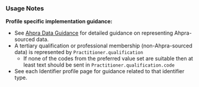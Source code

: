 ### Usage Notes

**Profile specific implementation guidance:**
- See [Ahpra Data Guidance](guidance.html#ahpra-data-guidance) for detailed guidance on representing Ahpra-sourced data.
- A tertiary qualification or professional membership (non-Ahpra-sourced data) is represented by `Practitioner.qualification` 
  - If none of the codes from the preferred value set are suitable then at least text should be sent in `Practitioner.qualification.code`
- See each Identifier profile page for guidance related to that identifier type.
